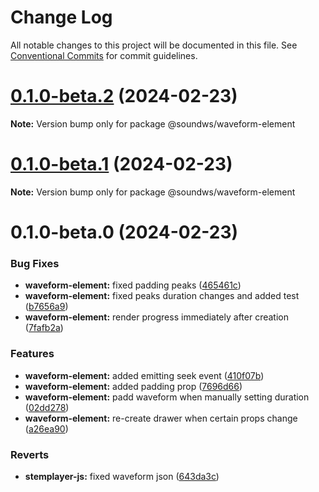 # Change Log

All notable changes to this project will be documented in this file.
See [Conventional Commits](https://conventionalcommits.org) for commit guidelines.

# [0.1.0-beta.2](https://github.com/sound-ws/waveform-element/compare/@soundws/waveform-element@0.1.0-beta.1...@soundws/waveform-element@0.1.0-beta.2) (2024-02-23)

**Note:** Version bump only for package @soundws/waveform-element





# [0.1.0-beta.1](https://github.com/soundws/waveform-element/compare/@soundws/waveform-element@0.1.0-beta.0...@soundws/waveform-element@0.1.0-beta.1) (2024-02-23)

**Note:** Version bump only for package @soundws/waveform-element





# 0.1.0-beta.0 (2024-02-23)


### Bug Fixes

* **waveform-element:** fixed padding peaks ([465461c](https://github.com/firstcoders/monorepo/commit/465461c91f531864e004d206a4888151cf35c7bc))
* **waveform-element:** fixed peaks duration changes and added test ([b7656a9](https://github.com/firstcoders/monorepo/commit/b7656a9e8f451169609a067331fd8b4ea3dc51fe))
* **waveform-element:** render progress immediately after creation ([7fafb2a](https://github.com/firstcoders/monorepo/commit/7fafb2a8ddcf79577a6e5c6c9470966d3c1d4071))


### Features

* **waveform-element:** added emitting seek event ([410f07b](https://github.com/firstcoders/monorepo/commit/410f07b18e3f7190257b4a076d2e6399e7d9ef25))
* **waveform-element:** added padding prop ([7696d66](https://github.com/firstcoders/monorepo/commit/7696d666e1f56af7fc4870296bda9d6d804291fc))
* **waveform-element:** padd waveform when manually setting duration ([02dd278](https://github.com/firstcoders/monorepo/commit/02dd2780d0f3d668bf0121088e568cd711c2f702))
* **waveform-element:** re-create drawer when certain props change ([a26ea90](https://github.com/firstcoders/monorepo/commit/a26ea90df0b5ea4d5123b67037bb70948b15d97c))


### Reverts

* **stemplayer-js:** fixed waveform json ([643da3c](https://github.com/firstcoders/monorepo/commit/643da3c726bcec4d6d79806d4415c5502a277489))
